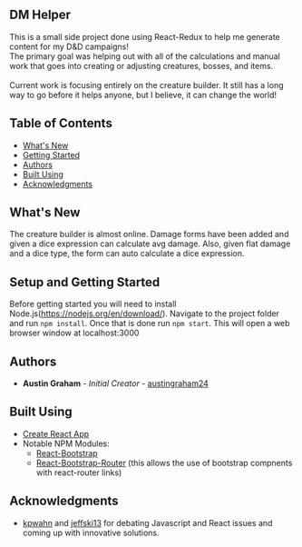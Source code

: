## DM Helper <br>
This is a small side project done using React-Redux to help me generate content for my D&D campaigns!<br>
The primary goal was helping out with all of the calculations and manual work that goes into creating or adjusting creatures, bosses, and items.<br><br>
Current work is focusing entirely on the creature builder. It still has a long way to go before it helps anyone, but I believe, it can change the world!

## Table of Contents

- [What's New](#what's-new)
- [Getting Started](#setup-and-getting-started)
- [Authors](#authors)
- [Built Using](#built-using)
- [Acknowledgments](#acknowledgments)


## What's New
The creature builder is almost online. Damage forms have been added and given a dice expression can calculate avg damage. Also, given flat damage and a dice type, the form can auto calculate a dice expression.

## Setup and Getting Started
Before getting started you will need to install Node.js(https://nodejs.org/en/download/).
Navigate to the project folder and run `npm install`. Once that is done run `npm start`.
This will open a web browser window at localhost:3000

## Authors
* **Austin Graham** - *Initial Creator* - [austingraham24](https://github.com/austingraham24)

## Built Using
* [Create React App](https://github.com/facebookincubator/create-react-app)
* Notable NPM Modules:
    * [React-Bootstrap](https://react-bootstrap.github.io/)
    * [React-Bootstrap-Router](https://github.com/react-bootstrap/react-router-bootstrap) (this allows the use of bootstrap compnents with react-router links)

## Acknowledgments
* [kpwahn](https://github.com/kpwahn) and [jeffski13](https://github.com/jeffski13) for debating Javascript and React issues and coming up with innovative solutions.